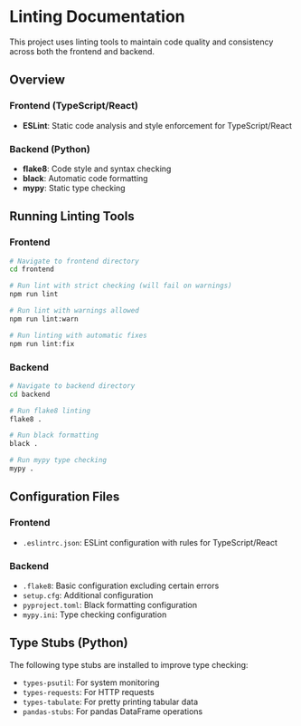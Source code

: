 # Linting Documentation

This project uses linting tools to maintain code quality and consistency across both the frontend and backend.

## Overview

### Frontend (TypeScript/React)
- **ESLint**: Static code analysis and style enforcement for TypeScript/React

### Backend (Python)
- **flake8**: Code style and syntax checking
- **black**: Automatic code formatting
- **mypy**: Static type checking

## Running Linting Tools

### Frontend

```bash
# Navigate to frontend directory
cd frontend

# Run lint with strict checking (will fail on warnings)
npm run lint

# Run lint with warnings allowed
npm run lint:warn

# Run linting with automatic fixes
npm run lint:fix
```

### Backend

```bash
# Navigate to backend directory
cd backend

# Run flake8 linting
flake8 .

# Run black formatting
black .

# Run mypy type checking
mypy .
```

## Configuration Files

### Frontend
- `.eslintrc.json`: ESLint configuration with rules for TypeScript/React

### Backend
- `.flake8`: Basic configuration excluding certain errors
- `setup.cfg`: Additional configuration
- `pyproject.toml`: Black formatting configuration
- `mypy.ini`: Type checking configuration

## Type Stubs (Python)

The following type stubs are installed to improve type checking:
- `types-psutil`: For system monitoring
- `types-requests`: For HTTP requests
- `types-tabulate`: For pretty printing tabular data
- `pandas-stubs`: For pandas DataFrame operations

